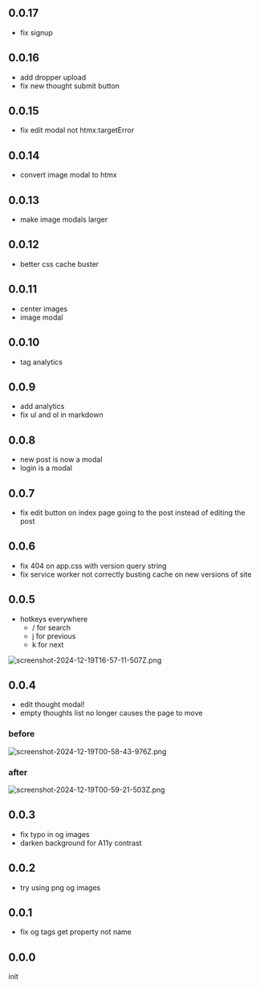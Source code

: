 ## 0.0.17

- fix signup

## 0.0.16

- add dropper upload
- fix new thought submit button

## 0.0.15

- fix edit modal not htmx:targetError

## 0.0.14

- convert image modal to htmx

## 0.0.13

- make image modals larger

## 0.0.12

- better css cache buster

## 0.0.11

- center images
- image modal

## 0.0.10

- tag analytics

## 0.0.9

- add analytics
- fix ul and ol in markdown

## 0.0.8

- new post is now a modal
- login is a modal

## 0.0.7

- fix edit button on index page going to the post instead of editing the post

## 0.0.6

- fix 404 on app.css with version query string
- fix service worker not correctly busting cache on new versions of site

## 0.0.5

- hotkeys everywhere
  - / for search
  - j for previous
  - k for next

![screenshot-2024-12-19T16-57-11-507Z.png](https://dropper.wayl.one/api/file/80c08831-eb70-46d8-a634-67078fedc682.webp)

## 0.0.4

- edit thought modal!
- empty thoughts list no longer causes the page to move

### before

![screenshot-2024-12-19T00-58-43-976Z.png](https://dropper.wayl.one/api/file/fe60b579-18d3-450e-87e2-2f5664f32210.webp)

### after

![screenshot-2024-12-19T00-59-21-503Z.png](https://dropper.wayl.one/api/file/c560e113-66c1-4532-9eb7-c75eb6d3aaf3.webp)

## 0.0.3

- fix typo in og images
- darken background for A11y contrast

## 0.0.2

- try using png og images

## 0.0.1

- fix og tags get property not name

## 0.0.0

init
